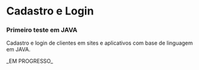 # Cadastro e Login
<h3>Primeiro teste em JAVA</h3>
<p>Cadastro e login de clientes em sites e aplicativos com base de linguagem em JAVA.</p>
_EM PROGRESSO_
